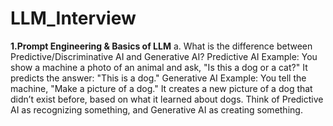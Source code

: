 # LLM_Interview
**1.Prompt Engineering & Basics of LLM**
a. What is the difference between Predictive/Discriminative AI and Generative AI? 
Predictive AI Example:
You show a machine a photo of an animal and ask, "Is this a dog or a cat?"
It predicts the answer: "This is a dog."
Generative AI Example:
You tell the machine, "Make a picture of a dog."
It creates a new picture of a dog that didn’t exist before, based on what it learned about dogs.
Think of Predictive AI as recognizing something, and Generative AI as creating something.
